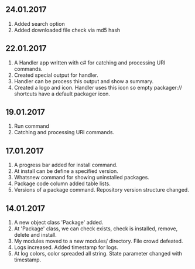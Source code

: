 24.01.2017
----------
1. Added search option
2. Added downloaded file check via md5 hash

22.01.2017
----------
1. A Handler app written with c# for catching and processing URI commands.
2. Created special output for handler.
3. Handler can be process this output and show a summary.
4. Created a logo and icon. Handler uses this icon so empty packager:// shortcuts have a default packager icon.


19.01.2017
----------
1. Run command
2. Catching and processing URI commands.


17.01.2017
----------
1. A progress bar added for install command.
2. At install can be define a specified version.
3. Whatsnew command for showing uninstalled packages.
4. Package code column added table lists.
5. Versions of a package command. Repository version structure changed.


14.01.2017
----------
1. A new object class 'Package' added.
2. At 'Package' class, we can check exists, check is installed, remove, delete and install.
3. My modules moved to a new modules/ directory. File crowd defeated.
4. Logs increased. Added timestamp for logs.
5. At log colors, color spreaded all string. State parameter changed with timestamp.
